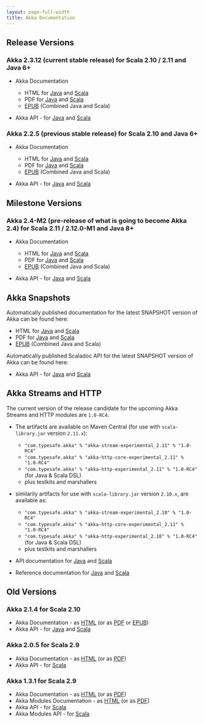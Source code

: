 ```yaml
---
layout: page-full-width
title: Akka Documentation
---
```


## Release Versions

### Akka 2.3.12 (current stable release) for Scala 2.10 / 2.11 and Java 6+

* Akka Documentation

  * HTML for [Java](http://doc.akka.io/docs/akka/2.3.12/java.html) and [Scala](http://doc.akka.io/docs/akka/2.3.12/scala.html)
  * PDF for [Java](http://doc.akka.io/docs/akka/2.3.12/AkkaJava.pdf) and [Scala](http://doc.akka.io/docs/akka/2.3.12/AkkaScala.pdf)
  * [EPUB](http://doc.akka.io/docs/akka/2.3.12/Akka.epub) (Combined Java and Scala)

* Akka API - for [Java](http://doc.akka.io/japi/akka/2.3.12/) and [Scala](http://doc.akka.io/api/akka/2.3.12/)

### Akka 2.2.5 (previous stable release) for Scala 2.10 and Java 6+

* Akka Documentation

  * HTML for [Java](http://doc.akka.io/docs/akka/2.2.5/java.html) and [Scala](http://doc.akka.io/docs/akka/2.2.5/scala.html)
  * PDF for [Java](http://doc.akka.io/docs/akka/2.2.5/AkkaJava.pdf) and [Scala](http://doc.akka.io/docs/akka/2.2.5/AkkaScala.pdf)
  * [EPUB](http://doc.akka.io/docs/akka/2.2.5/Akka.epub) (Combined Java and Scala)

* Akka API - for [Java](http://doc.akka.io/japi/akka/2.2.5/) and [Scala](http://doc.akka.io/api/akka/2.2.5/)

## Milestone Versions

### Akka 2.4-M2 (pre-release of what is going to become Akka 2.4) for Scala 2.11 / 2.12.0-M1 and Java 8+

* Akka Documentation

  * HTML for [Java](http://doc.akka.io/docs/akka/2.4-M2/java.html) and [Scala](http://doc.akka.io/docs/akka/2.4-M2/scala.html)
  * PDF for [Java](http://doc.akka.io/docs/akka/2.4-M2/AkkaJava.pdf) and [Scala](http://doc.akka.io/docs/akka/2.4-M2/AkkaScala.pdf)
  * [EPUB](http://doc.akka.io/docs/akka/2.4-M2/Akka.epub) (Combined Java and Scala)

* Akka API - for [Java](http://doc.akka.io/japi/akka/2.4-M2/) and [Scala](http://doc.akka.io/api/akka/2.4-M2/)

## Akka Snapshots

Automatically published documentation for the latest SNAPSHOT version of Akka can be found here:

* HTML for [Java](http://doc.akka.io/docs/akka/snapshot/java.html) and [Scala](http://doc.akka.io/docs/akka/snapshot/scala.html)
* PDF for [Java](http://doc.akka.io/docs/akka/snapshot/AkkaJava.pdf) and [Scala](http://doc.akka.io/docs/akka/snapshot/AkkaScala.pdf)
* [EPUB](http://doc.akka.io/docs/akka/snapshot/Akka.epub) (Combined Java and Scala)

Automatically published Scaladoc API for the latest SNAPSHOT version of Akka can be found here:

* Akka API - for [Java](http://doc.akka.io/japi/akka/snapshot/) and [Scala](http://doc.akka.io/api/akka/snapshot/)

## Akka Streams and HTTP

The current version of the release candidate for the upcoming Akka Streams and HTTP modules are `1.0-RC4`.

* The artifacts are available on Maven Central (for use with `scala-library.jar` version `2.11.x`):
  * `"com.typesafe.akka" % "akka-stream-experimental_2.11" % "1.0-RC4"`
  * `"com.typesafe.akka" % "akka-http-core-experimental_2.11" % "1.0-RC4"`
  * `"com.typesafe.akka" % "akka-http-experimental_2.11" % "1.0-RC4"` (for Java & Scala DSL)
  * plus testkits and marshallers

* similarily artifacts for use with `scala-library.jar` version `2.10.x`, are available as:
  * `"com.typesafe.akka" % "akka-stream-experimental_2.10" % "1.0-RC4"`
  * `"com.typesafe.akka" % "akka-http-core-experimental_2.11" % "1.0-RC4"`
  * `"com.typesafe.akka" % "akka-http-experimental_2.10" % "1.0-RC4"` (for Java & Scala DSL)
  * plus testkits and marshallers

* API documentation for [Java](http://doc.akka.io/japi/akka-stream-and-http-experimental/1.0-RC4/) and [Scala](http://doc.akka.io/api/akka-stream-and-http-experimental/1.0-RC4/)

* Reference documentation for [Java](http://doc.akka.io/docs/akka-stream-and-http-experimental/1.0-RC4/java.html) and [Scala](http://doc.akka.io/docs/akka-stream-and-http-experimental/1.0-RC4/scala.html)

## Old Versions

### Akka 2.1.4 for Scala 2.10

* Akka Documentation - as [HTML](http://doc.akka.io/docs/akka/2.1.4) (or as [PDF](http://doc.akka.io/docs/akka/2.1.4/Akka.pdf) or [EPUB](http://doc.akka.io/docs/akka/2.1.4/Akka.epub))
* Akka API - for [Java](http://doc.akka.io/japi/akka/2.1.4/) and [Scala](http://doc.akka.io/api/akka/2.1.4/)

### Akka 2.0.5 for Scala 2.9

* Akka Documentation - as [HTML](http://doc.akka.io/docs/akka/2.0.5) (or as [PDF](http://doc.akka.io/docs/akka/2.0.5/Akka.pdf))
* Akka API - for [Scala](http://doc.akka.io/api/akka/2.0.5)


### Akka 1.3.1 for Scala 2.9

* Akka Documentation - as [HTML](http://doc.akka.io/docs/akka/1.3.1) (or as [PDF](http://doc.akka.io/docs/akka/1.3.1/Akka.pdf))
* Akka Modules Documentation - as [HTML](http://doc.akka.io/docs/akka-modules/1.3.1) (or as [PDF](http://doc.akka.io/docs/akka-modules/1.3.1/AkkaModules.pdf))
* Akka API - for [Scala](http://doc.akka.io/api/akka/1.3.1)
* Akka Modules API - for [Scala](http://doc.akka.io/api/akka-modules/1.3.1)
